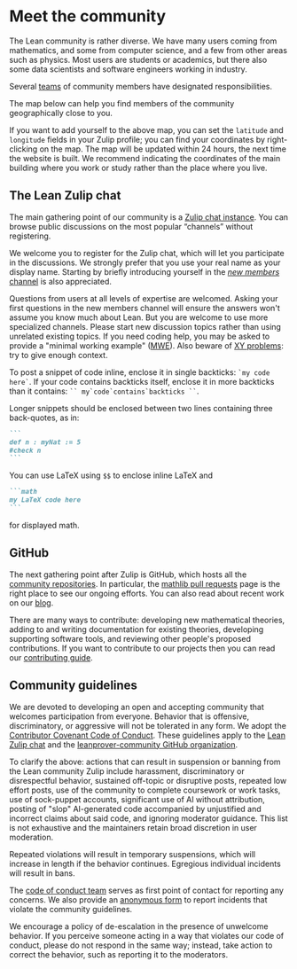 # Meet the community

The Lean community is rather diverse. We have many users coming from mathematics, and
some from computer science, and a few from other areas such as physics.
Most users are students or academics, but there also some
data scientists and software engineers working in industry.

Several [teams](teams.html) of community members have designated responsibilities.

The map below can help you find members of the community geographically close to you.

<div id="userMap"></div>

If you want to add yourself to the above map, 
you can set the `latitude` and `longitude` fields in your Zulip profile;
you can find your coordinates by right-clicking on the map.
The map will be updated within 24 hours, the next time the website is built.
We recommend indicating the coordinates of the main building where you work or study rather than the place where you live.

## The Lean Zulip chat

The main gathering point of our community is a
[Zulip chat instance](https://leanprover.zulipchat.com).
You can browse public discussions on the most popular “channels” without registering.

We welcome you to register for the Zulip chat,
which will let you participate in the discussions.
We strongly prefer that you use your real name as your display name.
Starting by briefly introducing yourself in the
[*new members* channel](https://leanprover.zulipchat.com/#narrow/stream/113489-new-members)
is also appreciated.

Questions from users at all levels of expertise are welcomed.
Asking your first questions in the new members channel will ensure the answers
won't assume you know much about Lean. But you are welcome to use more specialized channels.
Please start new discussion topics rather than using unrelated existing topics.
If you need coding help, you may be asked to provide a "minimal working example"
([MWE](mwe.html)).
Also beware of [XY problems](https://mywiki.wooledge.org/XyProblem): try to give enough context.

To post a snippet of code inline, enclose it in single backticks: `` `my code here` ``.
If your code contains backticks itself, enclose it in more backticks than it contains:
``` `` my`code`contains`backticks `` ```.

Longer snippets should be enclosed between two lines containing three back-quotes, as in:
````md
```
def n : myNat := 5
#check n
```
````

You can use LaTeX using `$$` to enclose inline LaTeX and
````md
```math
my LaTeX code here
```
````

for displayed math.

## GitHub

The next gathering point after Zulip is GitHub, which hosts all the
[community repositories](https://github.com/leanprover-community).
In particular, the
[mathlib pull requests](https://github.com/leanprover-community/mathlib4/pulls)
page is the right place to see our ongoing efforts.
You can also read about recent work on our [blog](/blog/).

There are many ways to contribute: developing new mathematical theories, adding to and writing documentation for existing theories, developing supporting software tools, and reviewing other people's proposed contributions.
If you want to contribute to our projects then you can read our
[contributing guide](contribute/index.html).

## Community guidelines

We are devoted to developing an open and accepting community
that welcomes participation from everyone.
Behavior that is offensive, discriminatory, or aggressive
will not be tolerated in any form.
We adopt the [Contributor Covenant Code of Conduct](https://www.contributor-covenant.org/version/2/0/code_of_conduct/).
These guidelines apply to the
[Lean Zulip chat](https://leanprover.zulipchat.com/)
and the [leanprover-community GitHub organization](https://github.com/leanprover-community/).

To clarify the above: actions that can result in suspension or banning from the Lean community Zulip include harassment, discriminatory or disrespectful behavior, sustained off-topic or disruptive posts, repeated low effort posts, use of the community to complete coursework or work tasks, use of sock-puppet accounts, significant use of AI without attribution, posting of "slop" AI-generated code accompanied by unjustified and incorrect claims about said code, and ignoring moderator guidance. This list is not exhaustive and the maintainers retain broad discretion in user moderation.

Repeated violations will result in temporary suspensions, which will increase in length if the behavior continues. Egregious individual incidents will result in bans.

The [code of conduct team](/teams/coc.html) serves as first point of contact
for reporting any concerns.
We also provide an [anonymous form](https://docs.google.com/forms/d/e/1FAIpQLSdEjlFqJQV65F-yzRHl-lyWAt7TSUW1axPiQK3RyV67iu1h6Q/viewform)
to report incidents that violate the community guidelines.

We encourage a policy of de-escalation in the presence of unwelcome behavior.
If you perceive someone acting in a way that violates our code of conduct,
please do not respond in the same way; instead, take action to correct the behavior,
such as reporting it to the moderators.
